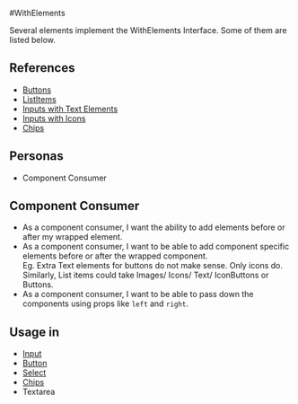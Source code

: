 #WithElements

Several elements implement the WithElements Interface. Some of them are listed below.

## References

-   [Buttons](https://m3.material.io/components/buttons/specs#256326ad-f934-40e7-b05f-0bcb41aa4382)
-   [ListItems](https://m3.material.io/components/lists/guidelines#24fdb9eb-4630-46fd-8078-4f929bba571d)
-   [Inputs with Text Elements](https://m3.material.io/components/text-fields/guidelines#bf5a00a9-9882-447b-a5fb-4e1e05ac77fa)
-   [Inputs with Icons](https://m3.material.io/components/text-fields/guidelines#51c13153-4236-4ec8-a1b4-a203c029bf13)
-   [Chips](https://m3.material.io/components/chips/guidelines#8b988d8b-555a-4cf1-955e-58111f6dc0d8)

## Personas

-   Component Consumer

## Component Consumer

-   As a component consumer, I want the ability to add elements before or after my wrapped element.
-   As a component consumer, I want to be able to add component specific elements before or after the wrapped component.\
    Eg. Extra Text elements for buttons do not make sense. Only icons do.
    Similarly, List items could take Images/ Icons/ Text/ IconButtons or Buttons.
-   As a component consumer, I want to be able to pass down the components using props like `left` and `right`.

## Usage in

-   [Input](../Input.md)
-   [Button](../Button.md)
-   [Select](../Select.md)
-   [Chips](../Chips.md)
-   Textarea
